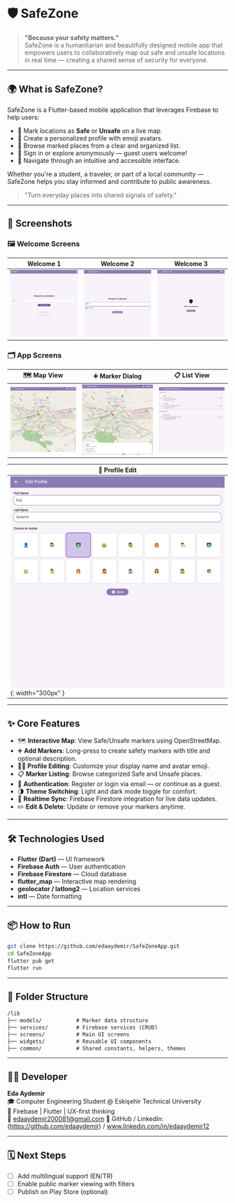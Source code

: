 # 🛡️ SafeZone

> **"Because your safety matters."**  
> SafeZone is a humanitarian and beautifully designed mobile app that empowers users to collaboratively map out safe and unsafe locations in real time — creating a shared sense of security for everyone.
---

## 🌍 What is SafeZone?
SafeZone is a Flutter-based mobile application that leverages Firebase to help users:

- 📍 Mark locations as **Safe** or **Unsafe** on a live map.
- 🧑 Create a personalized profile with emoji avatars.
- 👀 Browse marked places from a clear and organized list.
- 🔐 Sign in or explore anonymously — guest users welcome!
- 📱 Navigate through an intuitive and accessible interface.

Whether you're a student, a traveler, or part of a local community — SafeZone helps you stay informed and contribute to public awareness.

> "Turn everyday places into shared signals of safety."

---

## 📸 Screenshots

### 🖼️ Welcome Screens
| Welcome 1 | Welcome 2 | Welcome 3 |
|-----------|-----------|-----------|
| ![Welcome1](screenshots/welcome1.png) | ![Welcome2](screenshots/welcome2.png) | ![Welcome3](screenshots/welcome3.png) |

### 🗂️ App Screens
| 🗺️ Map View | ➕ Marker Dialog | 📋 List View |
|-------------|------------------|---------------|
| ![Map](screenshots/map_screen.png) | ![Marker](screenshots/marker_dialog.png) | ![List](screenshots/list_screen.png) |

| 👤 Profile Edit |
|-----------------|
| ![Profile](screenshots/profile_screen.png){: width="300px" } |


---

## ✨ Core Features
- 🗺️ **Interactive Map**: View Safe/Unsafe markers using OpenStreetMap.
- ➕ **Add Markers**: Long-press to create safety markers with title and optional description.
- 🧑‍🎨 **Profile Editing**: Customize your display name and avatar emoji.
- 📋 **Marker Listing**: Browse categorized Safe and Unsafe places.
- 🔐 **Authentication**: Register or login via email — or continue as a guest.
- 🌗 **Theme Switching**: Light and dark mode toggle for comfort.
- 🔄 **Realtime Sync**: Firebase Firestore integration for live data updates.
- ✏️ **Edit & Delete**: Update or remove your markers anytime.

---

## 🛠️ Technologies Used
- **Flutter (Dart)** — UI framework
- **Firebase Auth** — User authentication
- **Firebase Firestore** — Cloud database
- **flutter_map** — Interactive map rendering
- **geolocator / latlong2** — Location services
- **intl** — Date formatting

---

## 📦 How to Run
```bash
git clone https://github.com/edaaydemir/SafeZoneApp.git
cd SafeZoneApp
flutter pub get
flutter run
```

---

## 📁 Folder Structure
```
/lib
├── models/           # Marker data structure
├── services/         # Firebase services (CRUD)
├── screens/          # Main UI screens
├── widgets/          # Reusable UI components
├── common/           # Shared constants, helpers, themes
```

---

## 👩‍💻 Developer
**Eda Aydemir**  
🎓 Computer Engineering Student @ Eskişehir Technical University  
💬 Firebase | Flutter | UX-first thinking  
📧 edaaydemir200081@gmail.com
🔗 GitHub / LinkedIn: (https://github.com/edaaydemir) / www.linkedin.com/in/edaaydemir12

---

## 🗓️ Next Steps
- [ ] Add multilingual support (EN/TR)
- [ ] Enable public marker viewing with filters
- [ ] Publish on Play Store (optional)

